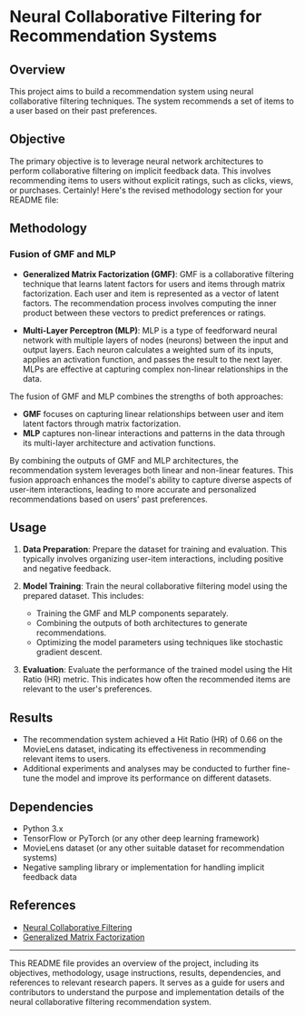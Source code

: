 
# Neural Collaborative Filtering for Recommendation Systems

## Overview
This project aims to build a recommendation system using neural collaborative filtering techniques. The system recommends a set of items to a user based on their past preferences.

## Objective
The primary objective is to leverage neural network architectures to perform collaborative filtering on implicit feedback data. This involves recommending items to users without explicit ratings, such as clicks, views, or purchases.
Certainly! Here's the revised methodology section for your README file:

## Methodology

### Fusion of GMF and MLP
- **Generalized Matrix Factorization (GMF)**: GMF is a collaborative filtering technique that learns latent factors for users and items through matrix factorization. Each user and item is represented as a vector of latent factors. The recommendation process involves computing the inner product between these vectors to predict preferences or ratings.
  
- **Multi-Layer Perceptron (MLP)**: MLP is a type of feedforward neural network with multiple layers of nodes (neurons) between the input and output layers. Each neuron calculates a weighted sum of its inputs, applies an activation function, and passes the result to the next layer. MLPs are effective at capturing complex non-linear relationships in the data.
  
The fusion of GMF and MLP combines the strengths of both approaches:
- **GMF** focuses on capturing linear relationships between user and item latent factors through matrix factorization.
- **MLP** captures non-linear interactions and patterns in the data through its multi-layer architecture and activation functions.

By combining the outputs of GMF and MLP architectures, the recommendation system leverages both linear and non-linear features. This fusion approach enhances the model's ability to capture diverse aspects of user-item interactions, leading to more accurate and personalized recommendations based on users' past preferences.


## Usage
1. **Data Preparation**: Prepare the dataset for training and evaluation. This typically involves organizing user-item interactions, including positive and negative feedback.
   
2. **Model Training**: Train the neural collaborative filtering model using the prepared dataset. This includes:
   - Training the GMF and MLP components separately.
   - Combining the outputs of both architectures to generate recommendations.
   - Optimizing the model parameters using techniques like stochastic gradient descent.
   
3. **Evaluation**: Evaluate the performance of the trained model using the Hit Ratio (HR) metric. This indicates how often the recommended items are relevant to the user's preferences.

## Results
- The recommendation system achieved a Hit Ratio (HR) of 0.66 on the MovieLens dataset, indicating its effectiveness in recommending relevant items to users.
- Additional experiments and analyses may be conducted to further fine-tune the model and improve its performance on different datasets.

## Dependencies
- Python 3.x
- TensorFlow or PyTorch (or any other deep learning framework)
- MovieLens dataset (or any other suitable dataset for recommendation systems)
- Negative sampling library or implementation for handling implicit feedback data

## References
- [Neural Collaborative Filtering](https://arxiv.org/abs/1708.05031)
- [Generalized Matrix Factorization](https://datajobs.com/data-science-repo/Generalized-Matrix-Factorization-For-Collaborative-Filtering.pdf)

---

This README file provides an overview of the project, including its objectives, methodology, usage instructions, results, dependencies, and references to relevant research papers. It serves as a guide for users and contributors to understand the purpose and implementation details of the neural collaborative filtering recommendation system.
